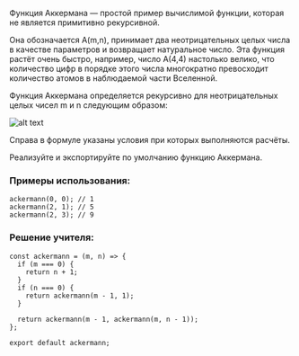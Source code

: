 Функция Аккермана — простой пример вычислимой функции, которая не является примитивно рекурсивной.

Она обозначается A(m,n), принимает два неотрицательных целых числа в качестве параметров и возвращает натуральное число. Эта функция растёт очень быстро, например, число A(4,4) настолько велико, что количество цифр в порядке этого числа многократно превосходит количество атомов в наблюдаемой части Вселенной.

Функция Аккермана определяется рекурсивно для неотрицательных целых чисел m и n следующим образом:

![alt text](https://i.imgur.com/NTlMEQb.png)

Справа в формуле указаны условия при которых выполняются расчёты.

Реализуйте и экспортируйте по умолчанию функцию Аккермана.

### Примеры использования:

```
ackermann(0, 0); // 1
ackermann(2, 1); // 5
ackermann(2, 3); // 9
```
### Решение учителя:

```
const ackermann = (m, n) => {
  if (m === 0) {
    return n + 1;
  }
  if (n === 0) {
    return ackermann(m - 1, 1);
  }

  return ackermann(m - 1, ackermann(m, n - 1));
};

export default ackermann;
```